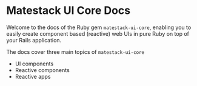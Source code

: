 # Matestack UI Core Docs

Welcome to the docs of the Ruby gem `matestack-ui-core`, enabling you to easily create component based (reactive) web UIs in pure Ruby on top of your Rails application.

The docs cover three main topics of `matestack-ui-core`

- UI components
- Reactive components
- Reactive apps
